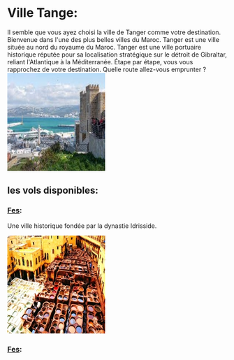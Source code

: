 # Ville Tange: 
Il semble que vous ayez choisi la ville de Tanger comme votre destination. Bienvenue dans l'une des plus belles villes du Maroc. Tanger est une ville située au nord du royaume du Maroc.
Tanger est une ville portuaire historique réputée pour sa localisation stratégique sur le détroit de Gibraltar, reliant l'Atlantique à la Méditerranée. 
Étape par étape, vous vous rapprochez de votre destination. Quelle route allez-vous emprunter ?
![Tanger](../ressources/tanger.jpg)


## les vols disponibles:
### [Fes](Fes.md):
Une ville historique fondée par la dynastie Idrisside.

![fes](../ressources/fes.jpg)
### [Fes](Fes.md):

